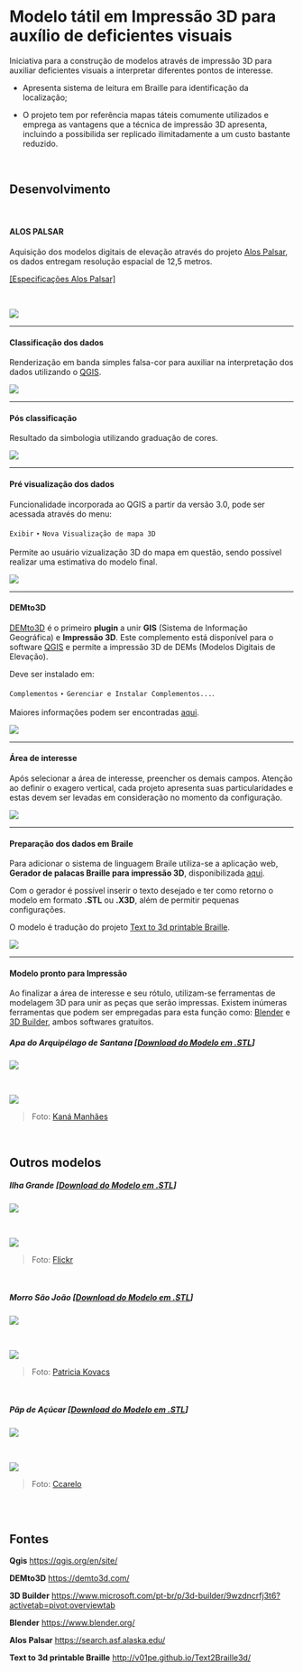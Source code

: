 # Modelo tátil em Impressão 3D para auxílio de deficientes visuais

Iniciativa para a construção de modelos através de impressão 3D para auxiliar deficientes visuais a interpretar diferentes pontos de interesse.

* Apresenta sistema de leitura em Braille para identificação da localização;

* O projeto tem por referência mapas táteis comumente utilizados e emprega as vantagens que a técnica de impressão 3D apresenta, incluindo a possibilida ser replicado ilimitadamente a um custo bastante reduzido.

<br>

## Desenvolvimento

<br>
 
#### ALOS PALSAR 

Aquisição dos modelos digitais de elevação através do projeto [Alos Palsar](https://search.asf.alaska.edu/ "ASF Data Search"), os dados entregam resolução espacial de 12,5 metros.

[[Especificações Alos Palsar]](https://asf.alaska.edu/data-sets/derived-data-sets/alos-palsar-rtc/alos-palsar-radiometric-terrain-correction/)

<br>

![](https://raw.githubusercontent.com/danielfbrg/DEM_GIS_3d_Print_Blind/master/img/alos%20site.png)
_______

#### Classificação dos dados  

Renderização em banda simples falsa-cor para auxiliar na interpretação dos dados utilizando o [QGIS](https://qgis.org/ "QGIS.Org").

![](https://raw.githubusercontent.com/danielfbrg/DEM_GIS_3d_Print_Blind/master/img/propriedades_classificacao.png)
_______

#### Pós classificação

Resultado da simbologia utilizando graduação de cores.

![](https://raw.githubusercontent.com/danielfbrg/DEM_GIS_3d_Print_Blind/master/img/raster_classificado.png)
_______

#### Pré visualização dos dados

Funcionalidade incorporada ao QGIS a partir da versão 3.0, pode ser acessada através do menu:
<br>
<br>
`Exibir` ‣ `Nova Visualização de mapa 3D` 
<br>
<br>
Permite ao usuário vizualização 3D do mapa em questão, sendo possível realizar uma estimativa do modelo final. 

![](https://raw.githubusercontent.com/danielfbrg/DEM_GIS_3d_Print_Blind/master/img/qgis_3d%20view.png)

_______

#### DEMto3D 

[DEMto3D](https://demto3d.com/) é o primeiro **plugin** a unir **GIS** (Sistema de Informação Geográfica) e **Impressão 3D**. Este complemento está disponível para o software [QGIS](https://qgis.org/) e permite a impressão 3D de DEMs (Modelos Digitais de Elevação).

Deve ser instalado em: 
<br>
<br>
`Complementos` ‣ `Gerenciar e Instalar Complementos...`.
<br>
<br>
Maiores informações podem ser encontradas [aqui](https://github.com/jawensi/DEMto3D-QGIS-Plugin "GitHub DEMto3D-QGIS-Plugin").

![](https://raw.githubusercontent.com/danielfbrg/DEM_GIS_3d_Print_Blind/master/img/dem_to3D.png)
_______

#### Área de interesse 

Após selecionar a área de interesse, preencher os demais campos. Atenção ao definir o exagero vertical, cada projeto apresenta suas particularidades e estas devem ser levadas em consideração no momento da configuração.

![](https://raw.githubusercontent.com/danielfbrg/DEM_GIS_3d_Print_Blind/master/img/plugin.png)
_______

#### Preparação dos dados em Braile 

Para adicionar o sistema de linguagem Braile utiliza-se a aplicação web, **Gerador de palacas Braille para impressão 3D**, disponibilizada [aqui](https://www.poalab.net.br/t2b/).

Com o gerador é possível inserir o texto desejado e ter como retorno o modelo em formato **.STL** ou **.X3D**, além de permitir pequenas configurações. 

O modelo é tradução do projeto [Text to 3d printable Braille](http://v01pe.github.io/Text2Braille3d/).

![](https://raw.githubusercontent.com/danielfbrg/DEM_GIS_3d_Print_Blind/master/img/site_braile.png)
_______

#### Modelo pronto para Impressão 

Ao finalizar a área de interesse e seu rótulo, utilizam-se ferramentas de modelagem 3D para unir as peças que serão impressas. Existem inúmeras ferramentas que podem ser empregadas para esta função como: [Blender](https://www.blender.org/) e [3D Builder](https://www.microsoft.com/pt-br/p/3d-builder/9wzdncrfj3t6#activetab=pivot:overviewtab), ambos softwares gratuitos.

##### Apa do Arquipélago de Santana [[Download do Modelo em .STL](https://# "Em breve")]

![](https://raw.githubusercontent.com/danielfbrg/DEM_GIS_3d_Print_Blind/master/img/ilha%20santana%20braile%20model%20pronto.png)

<br>

![](https://raw.githubusercontent.com/danielfbrg/DEM_GIS_3d_Print_Blind/master/img/foto_Kana_Manhaes.png)
> Foto: [Kaná Manhães](https://www.odebateon.com.br/site/noticia/impressao/38649/feriados-prolongados-prejudicam-empresas-mas-alavancam-turismo)

<br>

## Outros modelos

##### Ilha Grande [[Download do Modelo em .STL](https:# "Em breve")]

![](https://raw.githubusercontent.com/danielfbrg/DEM_GIS_3d_Print_Blind/master/img/ilha.png)

<br>

![](https://raw.githubusercontent.com/danielfbrg/DEM_GIS_3d_Print_Blind/master/img/ilha_g.png)
> Foto: [Flickr](https://www.flickr.com/photos/faber_1979/2436568769)

<br>

##### Morro São João [[Download do Modelo em .STL](https:# "Em breve")]

![](https://github.com/danielfbrg/DEM_GIS_3d_Print_Blind/blob/master/img/morro_bsj.png)

<br>

![](https://raw.githubusercontent.com/danielfbrg/DEM_GIS_3d_Print_Blind/master/img/morro_.png)
> Foto: [Patricia Kovacs](http://patkovacs.blogspot.com/2012/01/lugares-barra-de-sao-joao.html)

<br>

##### Pãp de Açúcar [[Download do Modelo em .STL](https:# "Em breve")]

![](https://raw.githubusercontent.com/danielfbrg/DEM_GIS_3d_Print_Blind/master/img/pao.png)

<br>

![](https://raw.githubusercontent.com/danielfbrg/DEM_GIS_3d_Print_Blind/master/img/vista_p.jpg)
> Foto: [Ccarelo](https://commons.wikimedia.org/wiki/File:Vista_do_Morro_Dona_Marta.jpg)

<br>

<br>

## Fontes

**Qgis**
https://qgis.org/en/site/

**DEMto3D**
https://demto3d.com/

**3D Builder**
https://www.microsoft.com/pt-br/p/3d-builder/9wzdncrfj3t6?activetab=pivot:overviewtab

**Blender**
https://www.blender.org/

**Alos Palsar**
https://search.asf.alaska.edu/

**Text to 3d printable Braille**
http://v01pe.github.io/Text2Braille3d/



